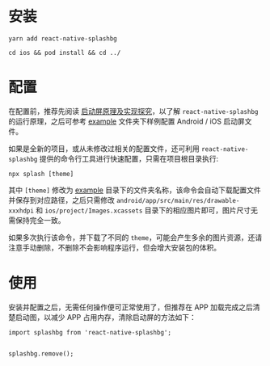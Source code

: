 # 安装

`yarn add react-native-splashbg`

`cd ios && pod install && cd ../`


# 配置

在配置前，推荐先阅读 [启动屏原理及实现探究](docs)，以了解 `react-native-splashbg` 的运行原理，之后可参考 [example](example) 文件夹下样例配置 Android / iOS 启动屏文件。

如果是全新的项目，或从未修改过相关的配置文件，还可利用 `react-native-splashbg` 提供的命令行工具进行快速配置，只需在项目根目录执行:

`npx splash [theme]`

其中 `[theme]` 修改为 [example](example) 目录下的文件夹名称，该命令会自动下载配置文件并保存到对应路径，之后只需修改 `android/app/src/main/res/drawable-xxxhdpi` 和 `ios/project/Images.xcassets` 目录下的相应图片即可，图片尺寸无需保持完全一致。

如果多次执行该命令，并下载了不同的 `theme`，可能会产生多余的图片资源，还请注意手动删除，不删除不会影响程序运行，但会增大安装包的体积。


# 使用

安装并配置之后，无需任何操作便可正常使用了，但推荐在 APP 加载完成之后清楚启动图，以减少 APP 占用内存，清除启动屏的方法如下：

```
import splashbg from 'react-native-splashbg';


splashbg.remove();
```